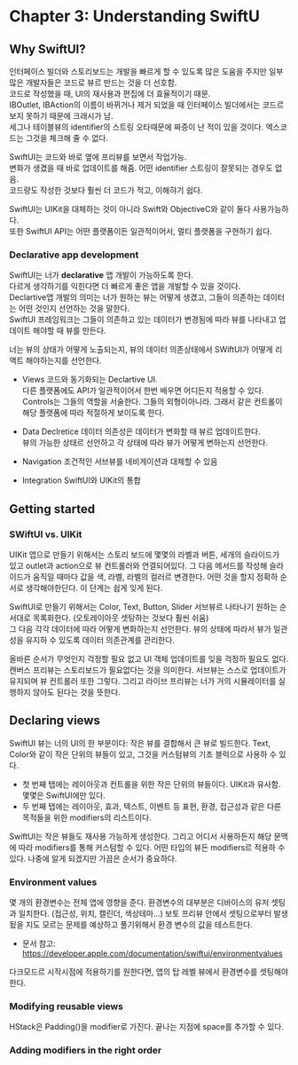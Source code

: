 # Chapter 3: Understanding SwiftU

## Why SwiftUI?
인터페이스 빌더와 스토리보드는 개발을 빠르게 할 수 있도록 많은 도움을 주지만 일부 많은 개발자들은 코드로 뷰르 만드는 것을 더 선호함. </br>
코드로 작성했을 때, UI의 재사용과 편집에 더 효율적이기 때문. </br>
IBOutlet, IBAction의 이름이 바뀌거나 제거 되었을 때 인터페이스 빌더에서는 코드르 보지 못하기 때문에 크래시가 남. </br>
세그나 테이블뷰의 identifier의 스트링 오타때문에 짜증이 난 적이 있을 것이다. 엑스코드는 그것을 체크해 줄 수 없다. </br>

SwiftUI는 코드와 바로 옆에 프리뷰를 보면서 작업가능. </br>
변화가 생겼을 때 바로 업데이트를 해줌. 어떤 identifier 스트링이 잘못되는 경우도 없음. </br>
코드량도 작성한 것보다 훨씬 더 코드가 적고, 이해햐기 쉽다. </br>


SwiftUI는 UIKit을 대체하는 것이 아니라 Swift와 ObjectiveC와 같이 둘다 사용가능하다. </br>
또한 SwiftUI API는 어떤 플랫폼이든 일관적이어서, 멀티 플랫폼을 구현하기 쉽다. </br>

### Declarative app development
SwiftUI는 너가 **declarative** 앱 개발이 가능하도록 한다. </br>
다르게 생각하기를 익힌다면 더 빠르게 좋은 앱을 개발할 수 있을 것이다. </br>
Declartive앱 개발의 의미는 너가 원하는 뷰는 어떻게 생겼고, 그들이 의존하는 데이터는 어떤 것인지 선언하는 것을 말한다. </br>
SwiftUI 프레임워크는 그들이 의존하고 있는 데이터가 변경됨에 따라 뷰를 나타내고 업데이트 해야할 때 뷰를 만든다. </br>

너는 뷰의 상태가 어떻게 노출되는지, 뷰의 데이터 의존상태에서 SWiftUI가 어떻게 리액트 해야하는지를 선언한다. </br>

- Views
코드와 동기화되는 Declartive UI. </br>
다른 플랫폼에도 API가 일관적이어서 한번 배우면 어디든지 적용할 수 있다. </br>
Controls는 그들의 역할을 서술한다. 그들의 외형이아니라. 그래서 같은 컨트롤이 해당 플랫폼에 따라 적절하게 보이도록 한다. </br>

- Data
Declretice 데이터 의존성은 데이터가 변화할 때 뷰르 업데이트한다. </br>
뷰의 가능한 상태르 선언하고 각 상태에 따라 뷰가 어떻게 변하는지 선언한다. </br>

- Navigation
조건적인 서브뷰를 네비게이션과 대체할 수 있음

- Integration
SwiftUI와 UIKit의 통합

## Getting started

### SWiftUI vs. UIKit
UIKit 앱으로 만들기 위해서는 스토리 보드에 몇몇의 라벨과 버튼, 세개의 슬라이드가 있고 outlet과 action으로 뷰 컨트롤러와 연결되어있다. 그 다음 메서드를 작성해 슬라이드가 움직일 때마다 값을 색, 라벨, 라벨의 컬러르 변경한다. 어떤 것을 할지 정확하 순서로 생각해야한단다. 이 단계는 쉽게 잊게 된다. </br>

SwiftUI로 만들기 위해서는 Color, Text, Button, Slider 서브뷰르 나타나기 원하는 순서대로 목록화한다. (오토레이아웃 셋탕하는 것보다 훨씬 쉬움) </br>
그 다음 각각 데이터에 따라 어떻게 변화하는지 선언한다. 뷰의 상태에 따라서 뷰가 일관성을 유지하 수 있도록 데이터 의존관계를 관리한다. </br>

올바른 순서가 무엇인지 걱정할 필요 없고 UI 객체 업데이트를 잊을 걱정하 필요도 없다. 캔버스 프리뷰는 스토리보드가 필요없다는 것을 의미한다. 서브뷰는 스스로 업데이트가 유지되며 뷰 컨트롤러 또한 그렇다. 그리고 라이브 프리뷰는 너가 거의 시뮬레이터를 실행하지 않아도 된다는 것을 뜻한다. </br>

## Declaring views
SwiftUI 뷰는 너의 UI의 한 부분이다: 작은 뷰를 결합해서 큰 뷰로 빌드한다. Text, Color와 같이 작은 단위의 뷰들이 있고, 그것을 커스텀뷰의 기초 블럭으로 사용하 수 있다.

- 첫 번째 탭에는 레이아웃과 컨트롤을 위한 작은 단위의 뷰들이다. UIKit과 유사함. 몇몇은 SwiftUI에만 있다.
- 두 번째 탭에는 레이아웃, 효과, 텍스트, 이벤트 등 표현, 환경, 접근성과 같은 다른 목적들을 위한 modifiers의 리스트이다.

SwiftUI는 작은 뷰들도 재사용 가능하게 생성한다. 그리고 어디서 사용하든지 해당 문맥에 따라 modifiers를 통해 커스텀할 수 있다. 어떤 타입의 뷰든 modifiers르 적용하 수 있다. 나중에 알게 되겠지만 가끔은 순서가 중요하다.

### Environment values
몇 개의 환경변수는 전체 앱에 영향을 준다. 환경변수의 대부분은 디바이스의 유저 셋팅과 일치한다. (접근성, 위치, 캘린더, 색상테마...) 보토 프리뷰 안에서 셋팅으로부터 발생됬을 지도 모르는 문제를 예상하고 풀기위해서 환경 변수의 값을 테스트한다. 
- 문서 참고: https://developer.apple.com/documentation/swiftui/environmentvalues

다크모드르 시작시점에 적용하기를 원한다면, 앱의 탑 레벨 뷰에서 환경변수를 셋팅해야한다.

### Modifying reusable views
HStack은 Padding()을 modifier로 가진다. 끝나는 지점에 space를 추가할 수 있다. 


### Adding modifiers in the right order
